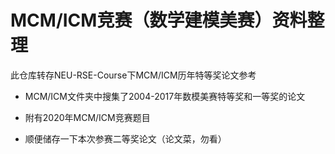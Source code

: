 # MCM/ICM竞赛（数学建模美赛）资料整理

此仓库转存NEU-RSE-Course下MCM/ICM历年特等奖论文参考

* MCM/ICM文件夹中搜集了2004-2017年数模美赛特等奖和一等奖的论文

* 附有2020年MCM/ICM竞赛题目

* 顺便储存一下本次参赛二等奖论文（论文菜，勿看）